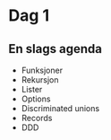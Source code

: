 # Dag 1

## En slags agenda
* Funksjoner 
* Rekursjon
* Lister
* Options
* Discriminated unions
* Records
* DDD
